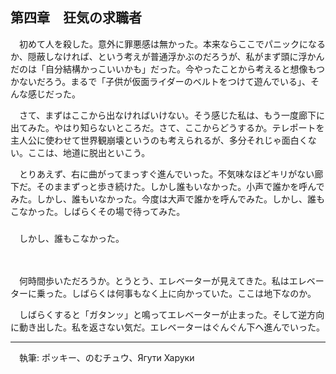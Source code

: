 ## 第四章　狂気の求職者　
　初めて人を殺した。意外に罪悪感は無かった。本来ならここでパニックになるか、隠蔽しなければ、という考えが普通浮かぶのだろうが、私がまず頭に浮かんだのは「自分結構かっこいいかも」だった。今やったことから考えると想像もつかないだろう。まるで「子供が仮面ライダーのベルトをつけて遊んでいる」、そんな感じだった。

　さて、まずはここから出なければいけない。そう感じた私は、もう一度廊下に出てみた。やはり知らないところだ。さて、ここからどうするか。テレポートを主人公に使わせて世界観崩壊というのも考えられるが、多分それじゃ面白くない。ここは、地道に脱出といこう。

　とりあえず、右に曲がってまっすぐ進んでいった。不気味なほどキリがない廊下だ。そのままずっと歩き続けた。しかし誰もいなかった。小声で誰かを呼んでみた。しかし、誰もいなかった。今度は大声で誰かを呼んでみた。しかし、誰もこなかった。しばらくその場で待ってみた。
###  
　しかし、誰もこなかった。

ㅤ

　何時間歩いただろうか。とうとう、エレベーターが見えてきた。私はエレベーターに乗った。しばらくは何事もなく上に向かっていた。ここは地下なのか。

　しばらくすると「ガタンッ」と鳴ってエレベーターが止まった。そして逆方向に動き出した。私を返さない気だ。エレベーターはぐんぐん下へ進んでいった。

---
　執筆: ポッキー、のむチュウ、Ягути Харуки
